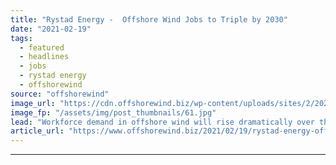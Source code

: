 ```yaml
---
title: "Rystad Energy -  Offshore Wind Jobs to Triple by 2030"
date: "2021-02-19"
tags: 
  - featured
  - headlines
  - jobs
  - rystad energy
  - offshorewind
source: "offshorewind"
image_url: "https://cdn.offshorewind.biz/wp-content/uploads/sites/2/2021/02/19144009/REPower_archived.jpg"
image_fp: "/assets/img/post_thumbnails/61.jpg"
lead: "Workforce demand in offshore wind will rise dramatically over the next decade, with the"
article_url: "https://www.offshorewind.biz/2021/02/19/rystad-energy-offshore-wind-jobs-to-triple-by-2030/"
---
```


---
